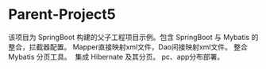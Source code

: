 # Parent-Project5
  该项目为 SpringBoot 构建的父子工程项目示例。包含 SpringBoot 与 Mybatis 的整合，拦截器配置。
  Mapper直接映射xml文件，Dao间接映射xml文件。
  整合 Mybatis 分页工具。
  集成 Hibernate 及其分页。
  pc、app分布部署。
